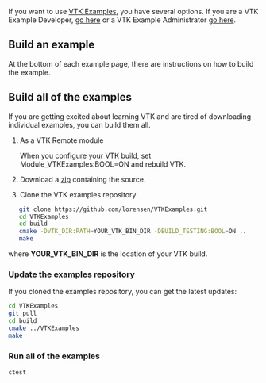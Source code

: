 If you want to use [VTK Examples](https://github.com/lorensen/VTKExamples), you have several options. If you are a VTK Example Developer, [go here](../Instructions/ForDevelopers) or a VTK Example Administrator [go here](../Instructions/ForAdministrators).

## Build an example

At the bottom of each example page, there are instructions on how to build the example.

## Build all of the examples

If you are getting excited about learning VTK and are tired of
downloading individual examples, you can build them all.

1. As a VTK Remote module

   When you configure your VTK build, set Module_VTKExamples:BOOL=ON and rebuild VTK.

2. Download a [zip](https://github.com/lorensen/VTKExamples/archive/master.zip) containing the source.

3. Clone the VTK examples repository

```bash
   git clone https://github.com/lorensen/VTKExamples.git
   cd VTKExamples
   cd build
   cmake -DVTK_DIR:PATH=YOUR_VTK_BIN_DIR -DBUILD_TESTING:BOOL=ON ..
   make
```
   where **YOUR_VTK_BIN_DIR** is the location of your VTK build.

### Update the examples repository

If you cloned the examples repository, you can get the latest updates:

``` bash
cd VTKExamples
git pull
cd build
cmake ../VTKExamples
make
```

### Run all of the examples

`
ctest
`
